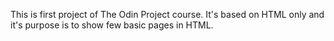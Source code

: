This is first project of The Odin Project course.
It's based on HTML only and it's purpose is to show few basic pages in HTML.